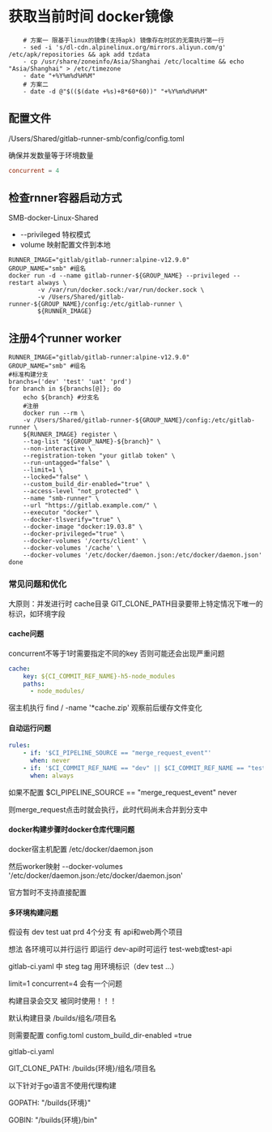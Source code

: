
# 获取当前时间 docker镜像

```shell
    # 方案一 限基于linux的镜像(支持apk) 镜像存在时区的无需执行第一行
    - sed -i 's/dl-cdn.alpinelinux.org/mirrors.aliyun.com/g' /etc/apk/repositories && apk add tzdata
    - cp /usr/share/zoneinfo/Asia/Shanghai /etc/localtime && echo "Asia/Shanghai" > /etc/timezone
    - date "+%Y%m%d%H%M"
    # 方案二
    - date -d @"$(($(date +%s)+8*60*60))" "+%Y%m%d%H%M"
```

## 配置文件

/Users/Shared/gitlab-runner-smb/config/config.toml

确保并发数量等于环境数量

```toml
concurrent = 4
```

## 检查rnner容器启动方式

SMB-docker-Linux-Shared

- --privileged 特权模式
- volume 映射配置文件到本地

```shell
RUNNER_IMAGE="gitlab/gitlab-runner:alpine-v12.9.0"
GROUP_NAME="smb" #组名
docker run -d --name gitlab-runner-${GROUP_NAME} --privileged --restart always \
        -v /var/run/docker.sock:/var/run/docker.sock \
        -v /Users/Shared/gitlab-runner-${GROUP_NAME}/config:/etc/gitlab-runner \
        ${RUNNER_IMAGE}
```

## 注册4个runner worker

```shell
RUNNER_IMAGE="gitlab/gitlab-runner:alpine-v12.9.0"
GROUP_NAME="smb" #组名
#标准构建分支
branchs=('dev' 'test' 'uat' 'prd')
for branch in ${branchs[@]}; do
    echo ${branch} #分支名
    #注册
    docker run --rm \
    -v /Users/Shared/gitlab-runner-${GROUP_NAME}/config:/etc/gitlab-runner \
    ${RUNNER_IMAGE} register \
    --tag-list "${GROUP_NAME}-${branch}" \
    --non-interactive \
    --registration-token "your gitlab token" \
    --run-untagged="false" \
    --limit=1 \
    --locked="false" \
    --custom_build_dir-enabled="true" \
    --access-level "not_protected" \
    --name "smb-runner" \
    --url "https://gitlab.example.com/" \
    --executor "docker" \
    --docker-tlsverify="true" \
    --docker-image "docker:19.03.8" \
    --docker-privileged="true" \
    --docker-volumes '/certs/client' \
    --docker-volumes '/cache' \
    --docker-volumes '/etc/docker/daemon.json:/etc/docker/daemon.json'
done
```

### 常见问题和优化

大原则：并发进行时 cache目录 GIT_CLONE_PATH目录要带上特定情况下唯一的标识，如环境字段

#### cache问题

concurrent不等于1时需要指定不同的key 否则可能还会出现严重问题

```yaml
cache:
    key: ${CI_COMMIT_REF_NAME}-h5-node_modules
    paths:
      - node_modules/
```

宿主机执行 find / -name '*cache.zip' 观察前后缓存文件变化

#### 自动运行问题

```yaml
rules:
    - if: '$CI_PIPELINE_SOURCE == "merge_request_event"'
      when: never
    - if: '$CI_COMMIT_REF_NAME == "dev" || $CI_COMMIT_REF_NAME == "test" || $CI_COMMIT_REF_NAME == "prd" || $CI_COMMIT_REF_NAME == "uat"'
      when: always
```

如果不配置 $CI_PIPELINE_SOURCE == "merge_request_event" never

则merge_request点击时就会执行，此时代码尚未合并到分支中

#### docker构建步骤时docker仓库代理问题

docker宿主机配置 /etc/docker/daemon.json

然后worker映射 --docker-volumes '/etc/docker/daemon.json:/etc/docker/daemon.json'

官方暂时不支持直接配置

#### 多环境构建问题

假设有 dev test uat prd 4个分支 有 api和web两个项目

想法 各环境可以并行运行 即运行 dev-api时可运行 test-web或test-api

gitlab-ci.yaml 中 steg tag 用环境标识（dev test ...）

limit=1 concurrent=4 会有一个问题

构建目录会交叉 被同时使用！！！

默认构建目录 /builds/组名/项目名

则需要配置
config.toml
custom_build_dir-enabled =true

gitlab-ci.yaml

GIT_CLONE_PATH: /builds{环境}/组名/项目名

以下针对于go语言不使用代理构建

GOPATH: "/builds{环境}"

GOBIN: "/builds{环境}/bin"
